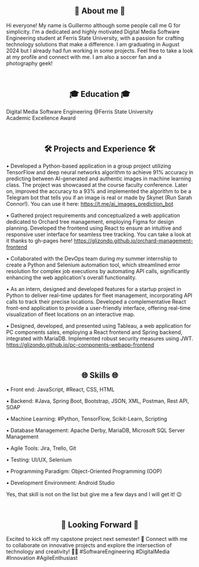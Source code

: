 <h2 align="center">👤 About me 👤</h2>

Hi everyone! My name is Guillermo although some people call me G for simplicity. I'm a dedicated and highly motivated Digital Media Software Engineering student at Ferris State University, with a passion for crafting technology solutions that make a difference. I am graduating in August 2024 but I already had fun working in some projects. Feel free to take a look at my profile and connect with me. I am also a soccer fan and a photography geek!

</br>

<h2 align="center">🎓 Education 🎓</h2>

Digital Media Software Engineering @Ferris State University </br>
Academic Excellence Award

</br>

<h2 align="center">🛠️ Projects and Experience 🛠️</h2>

• Developed a Python-based application in a group project utilizing TensorFlow and deep neural networks algorithm to achieve 91% accuracy in predicting between AI-generated and authentic images in machine learning class. The project was showcased at the course faculty conference. Later on, improved the accuracy to a 93% and implemented the algorithm to be a Telegram bot that tells you if an image is real or made by Skynet (Run Sarah Connor!). You can use it here: https://t.me/ai_images_prediction_bot

• Gathered project requirements and conceptualized a web application dedicated to Orchard tree management, employing Figma for design planning. Developed the frontend using React to ensure an intuitive and responsive user interface for seamless tree tracking.
You can take a look at it thanks to gh-pages here!
https://glizondo.github.io/orchard-management-frontend

• Collaborated with the DevOps team during my summer internship to create a Python and Selenium automation tool, which streamlined error resolution for complex job executions by automating API calls, significantly enhancing the web application's overall functionality.

• As an intern, designed and developed features for a startup project in Python to deliver real-time updates for fleet management, incorporating API calls to track their precise locations. Developed a complementative React front-end application to provide a user-friendly interface, offering real-time visualization of fleet locations on an interactive map.

• Designed, developed, and presented using Tableau, a web application for PC components sales, employing a React frontend and Spring backend, integrated with MariaDB. Implemented robust security measures using JWT.
https://glizondo.github.io/pc-components-webapp-frontend

</br>

<h2 align="center">🌐 Skills 🌐</h2>

• Front end: JavaScript, #React, CSS, HTML

• Backend: #Java, Spring Boot, Bootstrap, JSON, XML, Postman, Rest API, SOAP

• Machine Learning: #Python, TensorFlow, Scikit-Learn, Scripting

• Database Management: Apache Derby, MariaDB, Microsoft SQL Server Management

• Agile Tools: Jira, Trello, Git

• Testing: UI/UX, Selenium

• Programming Paradigm: Object-Oriented Programming (OOP)

• Development Environment: Android Studio

Yes, that skill is not on the list but give me a few days and I will get it! 😉

</br>

<h2 align="center">🌟 Looking Forward 🌟</h2>

Excited to kick off my capstone project next semester! 🚀
Connect with me to collaborate on innovative projects and explore the intersection of technology and creativity! 🤝✨ #SoftwareEngineering #DigitalMedia #Innovation #AgileEnthusiast





